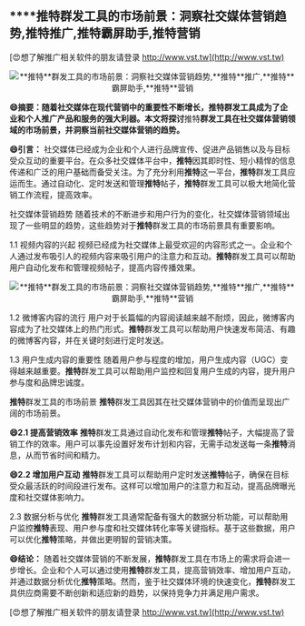 ## ****推特**群发工具的市场前景：洞察社交媒体营销趋势,**推特**推广,**推特**霸屏助手,**推特**营销**

[😍想了解推广相关软件的朋友请登录 http://www.vst.tw](http://www.vst.tw)

 <center><img src="https://vst.tw/MP4/tuiguang/png/3.png" alt="**推特**群发工具的市场前景：洞察社交媒体营销趋势,**推特**推广,**推特**霸屏助手,**推特**营销"></center>

**😄摘要：随着社交媒体在现代营销中的重要性不断增长，**推特**群发工具成为了企业和个人推广产品和服务的强大利器。本文将探讨**推特**群发工具在社交媒体营销领域的市场前景，并洞察当前社交媒体营销的趋势。**

**😄引言：**
社交媒体已经成为企业和个人进行品牌宣传、促进产品销售以及与目标受众互动的重要平台。在众多社交媒体平台中，**推特**因其即时性、短小精悍的信息传递和广泛的用户基础而备受关注。为了充分利用**推特**这一平台，**推特**群发工具应运而生。通过自动化、定时发送和管理**推特**帖子，**推特**群发工具可以极大地简化营销工作流程，提高效率。

社交媒体营销趋势 随着技术的不断进步和用户行为的变化，社交媒体营销领域出现了一些明显的趋势，这些趋势对于**推特**群发工具的市场前景具有重要影响。

1.1 视频内容的兴起
视频已经成为社交媒体上最受欢迎的内容形式之一。企业和个人通过发布吸引人的视频内容来吸引用户的注意力和互动。**推特**群发工具可以帮助用户自动化发布和管理视频帖子，提高内容传播效果。

 <center><img src="https://vst.tw/MP4/tuiguang/png/8.png" alt="**推特**群发工具的市场前景：洞察社交媒体营销趋势,**推特**推广,**推特**霸屏助手,**推特**营销"></center>

1.2 微博客内容的流行
用户对于长篇幅的内容阅读越来越不耐烦，因此，微博客内容成为了社交媒体上的热门形式。**推特**群发工具可以帮助用户快速发布简洁、有趣的微博客内容，并在关键时刻进行定时发送。

1.3 用户生成内容的重要性
随着用户参与程度的增加，用户生成内容（UGC）变得越来越重要。**推特**群发工具可以帮助用户监控和回复用户生成的内容，提升用户参与度和品牌忠诚度。

**推特**群发工具的市场前景 **推特**群发工具因其在社交媒体营销中的价值而呈现出广阔的市场前景。

**😄2.1 提高营销效率**
**推特**群发工具通过自动化发布和管理**推特**帖子，大幅提高了营销工作的效率。用户可以事先设置好发布计划和内容，无需手动发送每一条**推特**消息，从而节省时间和精力。

**😄2.2 增加用户互动**
**推特**群发工具可以帮助用户定时发送**推特**帖子，确保在目标受众最活跃的时间段进行发布。这样可以增加用户的注意力和互动，提高品牌曝光度和社交媒体影响力。

2.3 数据分析与优化
**推特**群发工具通常配备有强大的数据分析功能，可以帮助用户监控**推特**表现、用户参与度和社交媒体转化率等关键指标。基于这些数据，用户可以优化**推特**策略，并做出更明智的营销决策。

**😄结论：**
随着社交媒体营销的不断发展，**推特**群发工具在市场上的需求将会进一步增长。企业和个人可以通过使用**推特**群发工具，提高营销效率、增加用户互动，并通过数据分析优化**推特**策略。然而，鉴于社交媒体环境的快速变化，**推特**群发工具供应商需要不断创新和适应新的趋势，以保持竞争力并满足用户需求。

[😍想了解推广相关软件的朋友请登录 http://www.vst.tw](http://www.vst.tw)



